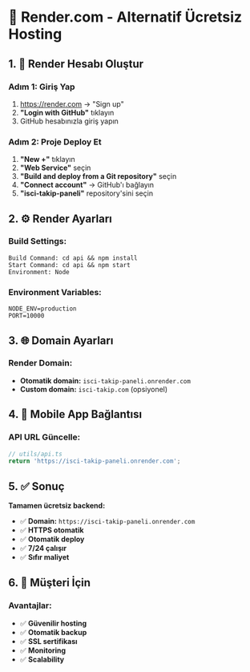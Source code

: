 # 🚀 Render.com - Alternatif Ücretsiz Hosting

## 1. 🎯 Render Hesabı Oluştur

### Adım 1: Giriş Yap
1. https://render.com → "Sign up"
2. **"Login with GitHub"** tıklayın
3. GitHub hesabınızla giriş yapın

### Adım 2: Proje Deploy Et
1. **"New +"** tıklayın
2. **"Web Service"** seçin
3. **"Build and deploy from a Git repository"** seçin
4. **"Connect account"** → GitHub'ı bağlayın
5. **"isci-takip-paneli"** repository'sini seçin

## 2. ⚙️ Render Ayarları

### Build Settings:
```
Build Command: cd api && npm install
Start Command: cd api && npm start
Environment: Node
```

### Environment Variables:
```
NODE_ENV=production
PORT=10000
```

## 3. 🌐 Domain Ayarları

### Render Domain:
- **Otomatik domain:** `isci-takip-paneli.onrender.com`
- **Custom domain:** `isci-takip.com` (opsiyonel)

## 4. 📱 Mobile App Bağlantısı

### API URL Güncelle:
```javascript
// utils/api.ts
return 'https://isci-takip-paneli.onrender.com';
```

## 5. ✅ Sonuç

**Tamamen ücretsiz backend:**
- ✅ **Domain:** `https://isci-takip-paneli.onrender.com`
- ✅ **HTTPS otomatik**
- ✅ **Otomatik deploy**
- ✅ **7/24 çalışır**
- ✅ **Sıfır maliyet**

## 6. 💼 Müşteri İçin

### Avantajlar:
- ✅ **Güvenilir hosting**
- ✅ **Otomatik backup**
- ✅ **SSL sertifikası**
- ✅ **Monitoring**
- ✅ **Scalability**
